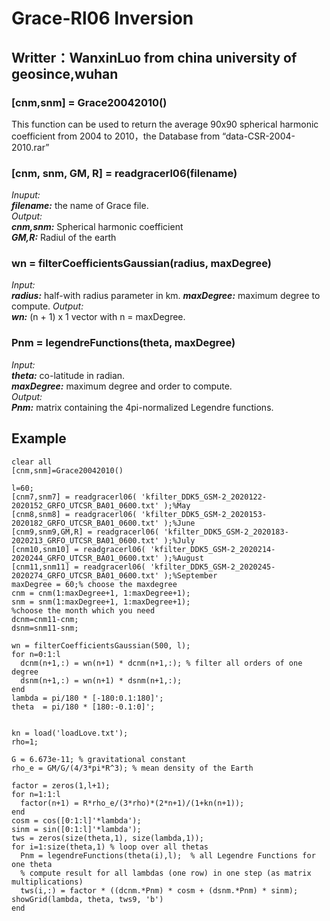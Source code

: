 # Grace-Rl06 Inversion
## Writter：WanxinLuo from china university of geosince,wuhan
### **[cnm,snm] = Grace20042010()**  
This function can be used to return the average 90x90 spherical harmonic coefficient from 2004 to 2010，the Database from “data-CSR-2004-2010.rar”  
### **[cnm, snm, GM, R] = readgracerl06(filename)**  
*Inuput:*  
***filename:*** the name of Grace file.   
*Output:*  
***cnm,snm:*** Spherical harmonic coefficient  
***GM,R:*** Radiul of the earth  
### **wn = filterCoefficientsGaussian(radius, maxDegree)**  
*Input:*  
***radius:*** half-with radius parameter in km.
***maxDegree:*** maximum degree to compute.
*Output:*  
***wn:*** (n + 1) x 1 vector with n = maxDegree.
### **Pnm = legendreFunctions(theta, maxDegree)**  
*Input:*  
***theta:*** co-latitude in radian.  
***maxDegree:*** maximum degree and order to compute.  
*Output:*  
***Pnm:*** matrix containing the 4pi-normalized Legendre functions.
## Example  
~~~
clear all
[cnm,snm]=Grace20042010()

l=60;
[cnm7,snm7] = readgracerl06( 'kfilter_DDK5_GSM-2_2020122-2020152_GRFO_UTCSR_BA01_0600.txt' );%May
[cnm8,snm8] = readgracerl06( 'kfilter_DDK5_GSM-2_2020153-2020182_GRFO_UTCSR_BA01_0600.txt' );%June
[cnm9,snm9,GM,R] = readgracerl06( 'kfilter_DDK5_GSM-2_2020183-2020213_GRFO_UTCSR_BA01_0600.txt' );%July
[cnm10,snm10] = readgracerl06( 'kfilter_DDK5_GSM-2_2020214-2020244_GRFO_UTCSR_BA01_0600.txt' );%August
[cnm11,snm11] = readgracerl06( 'kfilter_DDK5_GSM-2_2020245-2020274_GRFO_UTCSR_BA01_0600.txt' );%September
maxDegree = 60;% choose the maxdegree
cnm = cnm(1:maxDegree+1, 1:maxDegree+1);
snm = snm(1:maxDegree+1, 1:maxDegree+1);
%choose the month which you need
dcnm=cnm11-cnm;
dsnm=snm11-snm;

wn = filterCoefficientsGaussian(500, l);
for n=0:1:l
  dcnm(n+1,:) = wn(n+1) * dcnm(n+1,:); % filter all orders of one degree
  dsnm(n+1,:) = wn(n+1) * dsnm(n+1,:);
end
lambda = pi/180 * [-180:0.1:180]';
theta  = pi/180 * [180:-0.1:0]';


kn = load('loadLove.txt');
rho=1;

G = 6.673e-11; % gravitational constant
rho_e = GM/G/(4/3*pi*R^3); % mean density of the Earth

factor = zeros(1,l+1);
for n=1:1:l
  factor(n+1) = R*rho_e/(3*rho)*(2*n+1)/(1+kn(n+1));
end
cosm = cos([0:1:l]'*lambda');
sinm = sin([0:1:l]'*lambda');
tws = zeros(size(theta,1), size(lambda,1));
for i=1:size(theta,1) % loop over all thetas
  Pnm = legendreFunctions(theta(i),l);  % all Legendre Functions for one theta
  % compute result for all lambdas (one row) in one step (as matrix multiplications)
  tws(i,:) = factor * ((dcnm.*Pnm) * cosm + (dsnm.*Pnm) * sinm);
showGrid(lambda, theta, tws9, 'b')
end
~~~
